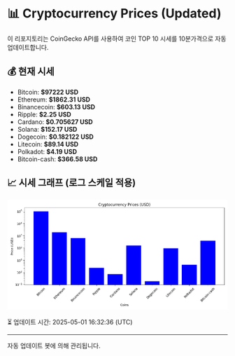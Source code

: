 
# 📊 Cryptocurrency Prices (Updated)

이 리포지토리는 CoinGecko API를 사용하여 코인 TOP 10 시세를 10분가격으로 자동 업데이트합니다.

## 💰 현재 시세
- Bitcoin: **$97222 USD**
- Ethereum: **$1862.31 USD**
- Binancecoin: **$603.13 USD**
- Ripple: **$2.25 USD**
- Cardano: **$0.705627 USD**
- Solana: **$152.17 USD**
- Dogecoin: **$0.182122 USD**
- Litecoin: **$89.14 USD**
- Polkadot: **$4.19 USD**
- Bitcoin-cash: **$366.58 USD**

## 📈 시세 그래프 (로그 스케일 적용)
![Crypto Prices](crypto_prices.png)

⏳ 업데이트 시간: 2025-05-01 16:32:36 (UTC)

---
자동 업데이트 봇에 의해 관리됩니다.
